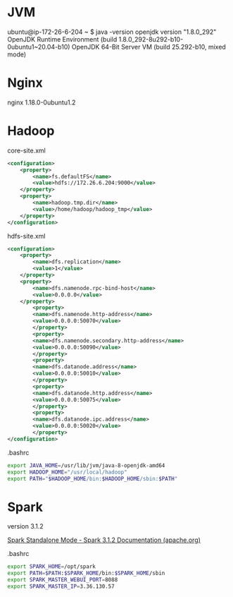 # JVM

ubuntu@ip-172-26-6-204 ~ $ java -version
openjdk version "1.8.0_292"
OpenJDK Runtime Environment (build 1.8.0_292-8u292-b10-0ubuntu1~20.04-b10)
OpenJDK 64-Bit Server VM (build 25.292-b10, mixed mode)



# Nginx

nginx   1.18.0-0ubuntu1.2



# Hadoop

core-site.xml

```xml
<configuration>
    <property>
        <name>fs.defaultFS</name>
        <value>hdfs://172.26.6.204:9000</value>
    </property>
    <property>
        <name>hadoop.tmp.dir</name>
        <value>/home/hadoop/hadoop_tmp</value>
    </property>
</configuration>
```

hdfs-site.xml

```xml
<configuration>
    <property>
        <name>dfs.replication</name>
        <value>1</value>
    </property>
    <property>
        <name>dfs.namenode.rpc-bind-host</name>
        <value>0.0.0.0</value>
    </property>
        <property>
        <name>dfs.namenode.http-address</name>
        <value>0.0.0.0:50070</value>
        </property>
        <property>
        <name>dfs.namenode.secondary.http-address</name>
        <value>0.0.0.0:50090</value>
        </property>
        <property>
        <name>dfs.datanode.address</name>
        <value>0.0.0.0:50010</value>
        </property>
        <property>
        <name>dfs.datanode.http.address</name>
        <value>0.0.0.0:50075</value>
        </property>
        <property>
        <name>dfs.datanode.ipc.address</name>
        <value>0.0.0.0:50020</value>
        </property>
</configuration>
```

.bashrc

```bash
export JAVA_HOME=/usr/lib/jvm/java-8-openjdk-amd64
export HADOOP_HOME="/usr/local/hadoop"
export PATH="$HADOOP_HOME/bin:$HADOOP_HOME/sbin:$PATH"
```



#  Spark

version 3.1.2

[Spark Standalone Mode - Spark 3.1.2 Documentation (apache.org)](https://spark.apache.org/docs/latest/spark-standalone.html)



.bashrc

```bash
export SPARK_HOME=/opt/spark
export PATH=$PATH:$SPARK_HOME/bin:$SPARK_HOME/sbin
export SPARK_MASTER_WEBUI_PORT=8088
export SPARK_MASTER_IP=3.36.130.57
```




